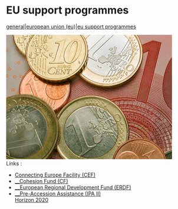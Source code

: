 # EU support programmes

<a href="/general" style="text-transform:lowercase;">General</a>|<a href="/general/european_union__eu_" style="text-transform:lowercase;">European Union (EU)</a>|<a href="/general/european_union__eu_/eu_support_programmes" style="text-transform:lowercase;">EU support programmes</a>  
  
![no image](/docs/Image/332/thumb_450x-_money.jpg)  
Links :
* <a href="http://ec.europa.eu/inea/en/connecting-europe-facility" target="_blank">Connecting Europe Facility (CEF)</a>  
* <a href="http://ec.europa.eu/regional_policy/thefunds/cohesion/index_en.cfm" target="_blank">__Cohesion Fund (CF)</a>
* <a href="http://ec.europa.eu/regional_policy/thefunds/regional/index_en.cfm" target="_blank">__European Regional Development Fund (ERDF)</a>
* <a href="http://ec.europa.eu/enlargement/instruments/overview/index_en.htm" target="_blank">__Pre-Accession Assistance (IPA II)</a>  
<a href="http://ec.europa.eu/programmes/horizon2020/" target="_blank">Horizon 2020</a>